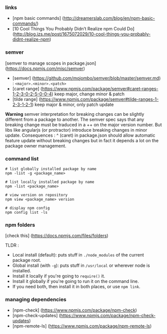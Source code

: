 
### links

- [npm basic commands] (http://dreamerslab.com/blog/en/npm-basic-commands/)
- [10 Cool Things You Probably Didn’t Realize npm Could Do] (http://blog.izs.me/post/1675072029/10-cool-things-you-probably-didnt-realize-npm)


### semver

[semver to manage scopes in package.json] (https://docs.npmjs.com/misc/semver)
- [semver] (https://github.com/mojombo/semver/blob/master/semver.md) : `<major>.<minor>.<patch>`
- [caret range] (https://www.npmjs.com/package/semver#caret-ranges-1-2-3-0-2-5-0-0-4) keep major, change minor & patch
- [tilde range] (https://www.npmjs.com/package/semver#tilde-ranges-1-2-3-1-2-1) keep major & minor, only patch update

**Warning** 
semver interpretation for breaking changes can be slightly different from a package to another. The semver spec says that any breaking change must be traduced in a ++ on the major version number.
But libs like angularjs (or protractor) introduce breaking changes in minor update.
Consequences : ^ (caret) in package.json should allow automatic feature update without breaking changes but in fact it depends a lot on the package owner management.


### command list

```
# list globally installed package by name
npm -list -g <package_name>
```

```
# list locally installed package by name
npm -list <package_name>
```

```
# view version on repository
npm view <package_name> version
```

```
# display npm config
npm config list -ls
```

### npm folders
[check this] (https://docs.npmjs.com/files/folders)

TLDR :

- Local install (default): puts stuff in `./node_modules` of the current package root.
- Global install (with `-g`): puts stuff in `/usr/local` or wherever node is installed.
- Install it locally if you're going to `require()` it.
- Install it globally if you're going to run it on the command line.
- If you need both, then install it in both places, or use `npm link`.

### managing dependencies

- [npm-check] (https://www.npmjs.com/package/npm-check)
- [npm-check-updates] (https://www.npmjs.com/package/npm-check-updates)
- [npm-remote-ls] (https://www.npmjs.com/package/npm-remote-ls)
